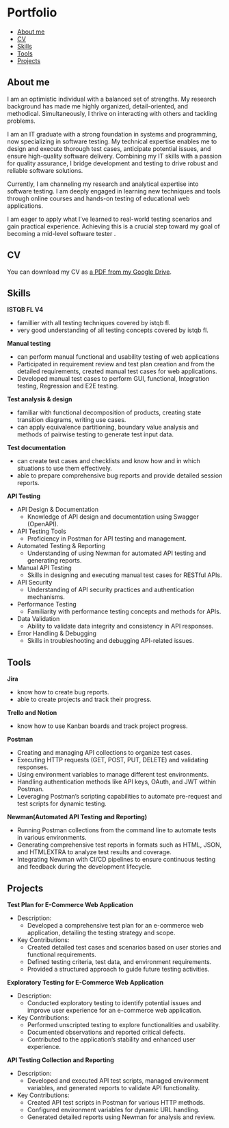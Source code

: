 # Portfolio
- [About me](#about-me)
- [CV](#cv)
- [Skills](#skills)
- [Tools](#tools)
- [Projects](#projects)

  
## About me
I am an optimistic individual with a balanced set of strengths. My research background has made me highly organized, detail-oriented, and methodical. Simultaneously, I thrive on interacting with others and tackling problems.

I am an IT graduate with a strong foundation in systems and programming, now specializing in software testing. My technical expertise enables me to design and execute thorough test cases, anticipate potential issues, and ensure high-quality software delivery. Combining my IT skills with a passion for quality assurance, I bridge development and testing to drive robust and reliable software solutions.

Currently, I am channeling my research and analytical expertise into software testing. I am deeply engaged in learning new techniques and tools through online courses and hands-on testing of educational web applications.

I am eager to apply what I’ve learned to real-world testing scenarios and gain practical experience. Achieving this is a crucial step toward my goal of becoming a mid-level software tester .
## CV
You can download my CV as [a PDF from my Google Drive](https://drive.google.com/file/d/1KoLyhne3q1PkdcSW4GjVCKXH_Frt3kdk/view?usp=drivesdk).
## Skills
__ISTQB FL V4__
 * famillier with all testing techniques covered by istqb fl.
 * very good understanding of all testing concepts covered by istqb fl.
   
__Manual testing__
  * can perform manual functional and usability testing of web applications
  * Participated in requirement review and test plan creation and from the detailed requirements, created manual test cases for web applications.
  * Developed manual test cases to perform GUI, functional, Integration testing, Regression and E2E testing.
    
__Test analysis & design__
  * familiar with functional decomposition of products, creating state transition diagrams, writing use cases.
  * can apply equivalence partitioning, boundary value analysis and methods of pairwise testing to generate test input data.
    
__Test documentation__
  * can create test cases and checklists and know how and in which situations to use them effectively.
  * able to prepare comprehensive bug reports and provide detailed session reports.
    
__API Testing__
  * API Design & Documentation
     - Knowledge of API design and documentation using Swagger (OpenAPI).
  * API Testing Tools
     - Proficiency in Postman for API testing and management.
  * Automated Testing & Reporting
     - Understanding of using Newman for automated API testing and generating reports.
  * Manual API Testing
     - Skills in designing and executing manual test cases for RESTful APIs.
  * API Security
     - Understanding of API security practices and authentication mechanisms.
  * Performance Testing
     - Familiarity with performance testing concepts and methods for APIs.
  * Data Validation
     - Ability to validate data integrity and consistency in API responses.
  * Error Handling & Debugging
     - Skills in troubleshooting and debugging API-related issues.
       
## Tools
__Jira__
  * know how to create bug reports.
  * able to create projects and track their progress.

__Trello and Notion__
  * know how to use Kanban boards and track project progress.
    
__Postman__
  * Creating and managing API collections to organize test cases.
  * Executing HTTP requests (GET, POST, PUT, DELETE) and validating responses.
  * Using environment variables to manage different test environments.
  * Handling authentication methods like API keys, OAuth, and JWT within Postman.
  * Leveraging Postman’s scripting capabilities to automate pre-request and test scripts for dynamic testing.
    
__Newman(Automated API Testing and Reporting)__
  * Running Postman collections from the command line to automate tests in various environments.
  * Generating comprehensive test reports in formats such as HTML, JSON, and HTMLEXTRA to analyze test results and coverage.
  * Integrating Newman with CI/CD pipelines to ensure continuous testing and feedback during the development lifecycle.
    
## Projects
__Test Plan for E-Commerce Web Application__

* Description: 
  - Developed a comprehensive test plan for an e-commerce web application, detailing the testing strategy and scope.
* Key Contributions:
  - Created detailed test cases and scenarios based on user stories and functional requirements.
  - Defined testing criteria, test data, and environment requirements.
  - Provided a structured approach to guide future testing activities.
    
__Exploratory Testing for E-Commerce Web Application__
* Description:
  - Conducted exploratory testing to identify potential issues and improve user experience for an e-commerce web application.
* Key Contributions:
  - Performed unscripted testing to explore functionalities and usability.
  - Documented observations and reported critical defects.
  - Contributed to the application’s stability and enhanced user experience.
    
__API Testing Collection and Reporting__
* Description:
  - Developed and executed API test scripts, managed environment variables, and generated reports to validate API functionality.
* Key Contributions:
  - Created API test scripts in Postman for various HTTP methods.
  - Configured environment variables for dynamic URL handling.
  - Generated detailed reports using Newman for analysis and review.



 


